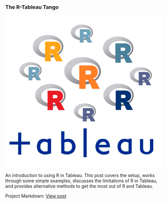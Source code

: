 
<h3>The R-Tableau Tango</h3> 

<img src="img/rt.png" width="500">

<p>
An introduction to using R in Tableau. This post covers the setup, works through some simple examples, discusses the limitations of R in Tableau, and provides alternative methods to get the most out of R and Tableau. 
</p>

Project Markdown: <a href="https://htmlpreview.github.io/?https://github.com/dps2150/DS-Blog/blob/main/R-Tableau%20Tango/doc/R_Tableau_Tango.html">View post</a>  